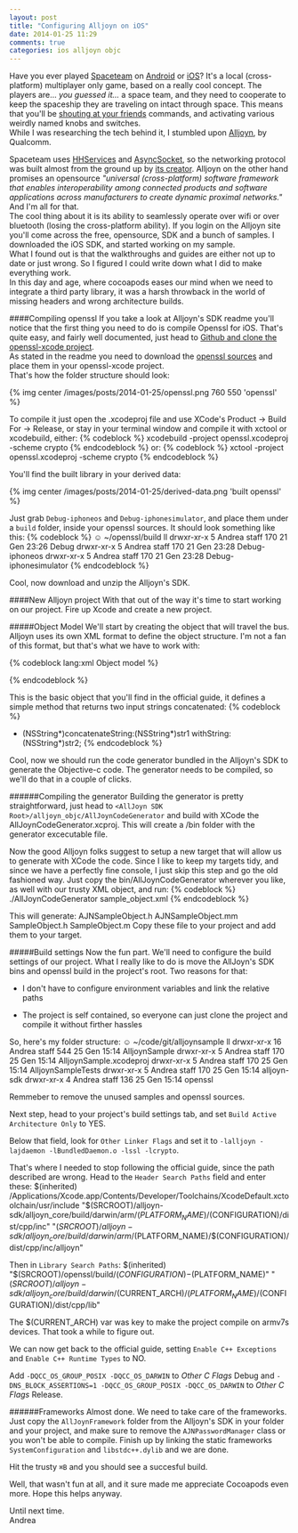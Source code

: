 ```yaml
---
layout: post
title: "Configuring Alljoyn on iOS"
date: 2014-01-25 11:29
comments: true
categories: ios alljoyn objc
---
```

Have you ever played [Spaceteam](http://www.sleepingbeastgames.com/spaceteam/) on [Android](https://play.google.com/store/apps/details?id=com.sleepingbeastgames.spaceteam) or [iOS](https://itunes.apple.com/it/app/spaceteam/id570510529?mt=8)? It's a local (cross-platform) multiplayer only game, based on a really cool concept. The players are... _you guessed it..._ a space team, and they need to cooperate to keep the spaceship they are traveling on intact through space. This means that you'll be [shouting at your friends](http://penny-arcade.com/comic/2012/12/31) commands, and activating various weirdly named knobs and switches.  
While I was researching the tech behind it, I stumbled upon [Alljoyn](https://www.alljoyn.org/), by Qualcomm.
<!-- More -->
Spaceteam uses [HHServices](https://github.com/tolo/HHServices) and [AsyncSocket](https://github.com/roustem/AsyncSocket), so the networking protocol was built almost from the ground up by [its creator](https://twitter.com/hengineer). Alljoyn on the other hand promises an opensource _"universal (cross-platform) software framework that enables interoperability among connected products and software applications across manufacturers to create dynamic proximal networks."_ And I'm all for that.  
The cool thing about it is its ability to seamlessly operate over wifi or over bluetooth (losing the cross-platform ability).
If you login on the Alljoyn site you'll come across the free, opensource, SDK and a bunch of samples. I downloaded the iOS SDK, and started working on my sample.  
What I found out is that the walkthroughs and guides are either not up to date or just wrong. So I figured I could write down what I did to make everything work.  
In this day and age, where cocoapods eases our mind when we need to integrate a third party library, it was a harsh throwback in the world of missing headers and wrong architecture builds.  

####Compiling openssl
If you take a look at Alljoyn's SDK readme you'll notice that the first thing you need to do is compile Openssl for iOS. That's quite easy, and fairly well documented, just head to [Github and clone the openssl-xcode project](https://github.com/sqlcipher/openssl-xcode).  
As stated in the readme you need to download the [openssl sources](http://www.openssl.org/source/) and place them in your openssl-xcode project.  
That's how the folder structure should look:  

{% img center /images/posts/2014-01-25/openssl.png 760 550 'openssl' %}

To compile it just open the .xcodeproj file and use XCode's Product -> Build For -> Release, or stay in your terminal window and compile it with xctool or xcodebuild, either:
{% codeblock %}
xcodebuild -project openssl.xcodeproj -scheme crypto
{% endcodeblock %}
or:
{% codeblock %}
xctool -project openssl.xcodeproj -scheme crypto
{% endcodeblock %}

You'll find the built library in your derived data:

{% img center /images/posts/2014-01-25/derived-data.png 'built openssl' %}

Just grab ```Debug-iphoneos``` and ```Debug-iphonesimulator```, and place them under a ```build``` folder, inside your openssl sources. It should look something like this:
{% codeblock %}
☺   ~/openssl/build ll
drwxr-xr-x  5 Andrea  staff  170 21 Gen 23:26 Debug
drwxr-xr-x  5 Andrea  staff  170 21 Gen 23:28 Debug-iphoneos
drwxr-xr-x  5 Andrea  staff  170 21 Gen 23:28 Debug-iphonesimulator
{% endcodeblock %}

Cool, now download and unzip the Alljoyn's SDK.

####New Alljoyn project
With that out of the way it's time to start working on our project. Fire up Xcode and create a new project.  

#####Object Model
We'll start by creating the object that will travel the bus. Alljoyn uses its own XML format to define the object structure. I'm not a fan of this format, but that's what we have to work with:

{% codeblock lang:xml Object model %}
<?xml version="1.0"?>
<xml>
	<node name="org/alljoyn/Bus/sample">
		<annotation name="org.alljoyn.lang.objc" value="SampleObject"/>
		<interface name="org.alljoyn.bus.sample">
			<annotation name="org.alljoyn.lang.objc" value="SampleObjectDelegate"/>
			<method name="Concatentate">
				<arg name="str1" type="s" direction="in">
					<annotation name="org.alljoyn.lang.objc" value="concatenateString:"/>
				</arg>
				<arg name="str2" type="s" direction="in">
					<annotation name="org.alljoyn.lang.objc" value="withString:"/>
				</arg>
				<arg name="outStr" type="s" direction="out"/>
			</method>
		</interface>
	</node>
</xml>
{% endcodeblock %}

This is the basic object that you'll find in the official guide, it defines a simple method that returns two input strings concatenated:
{% codeblock %}
- (NSString*)concatenateString:(NSString*)str1 withString:(NSString*)str2;
{% endcodeblock %}

Cool, now we should run the code generator bundled in the Alljoyn's SDK to generate the Objective-c code. 
The generator needs to be compiled, so we'll do that in a couple of clicks.

######Compiling the generator
Building the generator is pretty straightforward, just head to ```<AllJoyn SDK Root>/alljoyn_objc/AllJoynCodeGenerator``` and build with XCode the AllJoynCodeGenerator.xcproj. This will create a /bin folder with the generator excecutable file.

Now the good Alljoyn folks suggest to setup a new target that will allow us to generate with XCode the code. Since I like to keep my targets tidy, and since we have a perfectly fine console, I just skip this step and go the old fashioned way. Just copy the bin/AllJoynCodeGenerator wherever you like, as well with our trusty XML object, and run:
{% codeblock %}
./AllJoynCodeGenerator sample_object.xml
{% endcodeblock %}

This will generate:
	AJNSampleObject.h
	AJNSampleObject.mm
	SampleObject.h
	SampleObject.m
Copy these file to your project and add them to your target.

#####Build settings
Now the fun part. We'll need to configure the build settings of our project. What I really like to do is move the AllJoyn's SDK bins and openssl build in the project's root. Two reasons for that:  

- I don't have to configure environment variables and link the relative paths  

- The project is self contained, so everyone can just clone the project and compile it without firther hassles

So, here's my folder structure:
	☺   ~/code/git/alljoynsample ll
	drwxr-xr-x  16 Andrea  staff  544 25 Gen 15:14 AlljoynSample
	drwxr-xr-x   5 Andrea  staff  170 25 Gen 15:14 AlljoynSample.xcodeproj
	drwxr-xr-x   5 Andrea  staff  170 25 Gen 15:14 AlljoynSampleTests
	drwxr-xr-x   5 Andrea  staff  170 25 Gen 15:14 alljoyn-sdk
	drwxr-xr-x   4 Andrea  staff  136 25 Gen 15:14 openssl

Remmeber to remove the unused samples and openssl sources.  

Next step, head to your project's build settings tab, and set ```Build Active Architecture Only``` to YES.  

Below that field, look for ```Other Linker Flags``` and set it to ```-lalljoyn -lajdaemon -lBundledDaemon.o -lssl -lcrypto```.  

That's where I needed to stop following the official guide, since the path described are wrong. 
Head to the ```Header Search Paths``` field and enter these:
	$(inherited)
	/Applications/Xcode.app/Contents/Developer/Toolchains/XcodeDefault.xctoolchain/usr/include
	"$(SRCROOT)/alljoyn-sdk/alljoyn_core/build/darwin/arm/$(PLATFORM_NAME)/$(CONFIGURATION)/dist/cpp/inc"
	"$(SRCROOT)/alljoyn-sdk/alljoyn_core/build/darwin/arm/$(PLATFORM_NAME)/$(CONFIGURATION)/dist/cpp/inc/alljoyn"

Then in ```Library Search Paths```:
	$(inherited)
	"$(SRCROOT)/openssl/build/$(CONFIGURATION)-$(PLATFORM_NAME)"
	"$(SRCROOT)/alljoyn-sdk/alljoyn_core/build/darwin/$(CURRENT_ARCH)/$(PLATFORM_NAME)/$(CONFIGURATION)/dist/cpp/lib"

The $(CURRENT_ARCH) var was key to make the project compile on armv7s devices. That took a while to figure out.

We can now get back to the official guide, setting ```Enable C++ Exceptions``` and ```Enable C++ Runtime Types``` to NO.

Add ```-DQCC_OS_GROUP_POSIX -DQCC_OS_DARWIN``` to _Other C Flags_ Debug and ```-DNS_BLOCK_ASSERTIONS=1 -DQCC_OS_GROUP_POSIX -DQCC_OS_DARWIN``` to _Other C Flags_ Release.

######Frameworks
Almost done. We need to take care of the frameworks. Just copy the ```AllJoynFramework``` folder from the Alljoyn's SDK in your folder and your project, and make sure to remove the ```AJNPasswordManager``` class or you won't be able to compile.
Finish up by linking the static frameworks ```SystemConfiguration``` and ```libstdc++.dylib``` and we are done.

Hit the trusty ```⌘B``` and you should see a succesful build.

Well, that wasn't fun at all, and it sure made me appreciate Cocoapods even more.
Hope this helps anyway.  

Until next time.  
Andrea
